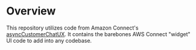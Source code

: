 # Overview

This repository utilizes code from Amazon Connect's [asyncCustomerChatUX](https://github.com/amazon-connect/amazon-connect-chat-ui-examples/tree/master/cloudformationTemplates/asyncCustomerChatUX). It contains the barebones AWS Connect "widget" UI code to add into any codebase.